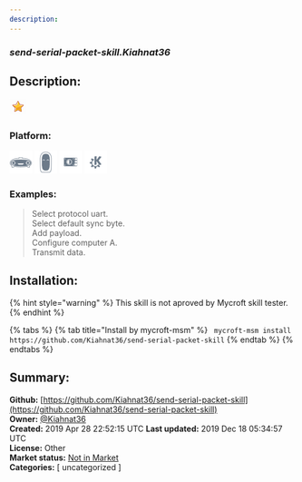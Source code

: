 ```yaml
---
description: 
---
```


### _send-serial-packet-skill.Kiahnat36_  
## Description:  
  
![](../.gitbook/assets/star.png)  
### Platform:  
 ![Mark I](../.gitbook/assets/mark-1-icon.png)  ![Mark II](../.gitbook/assets/mark-2-icon.png)  ![Picroft](../.gitbook/assets/picroft-icon.png)  ![plasmoid](../.gitbook/assets/kde.png)   
### Examples:  
> Select protocol uart.  
> Select default sync byte.  
> Add payload.  
> Configure computer A.  
> Transmit data.  
  
## Installation:  
{% hint style="warning" %}
This skill is not aproved by Mycroft skill tester.
{% endhint %}
    
{% tabs %}
{% tab title="Install by mycroft-msm" %}
``` mycroft-msm install https://github.com/Kiahnat36/send-serial-packet-skill```
{% endtab %}
  {% endtabs %}
    
## Summary:  
**Github:** [https://github.com/Kiahnat36/send-serial-packet-skill](https://github.com/Kiahnat36/send-serial-packet-skill)  
**Owner:** [@Kiahnat36](https://github.com/Kiahnat36)  
**Created:** 2019 Apr 28 22:52:15 UTC  **Last updated:** 2019 Dec 18 05:34:57 UTC  
**License:** Other  
**Market status:** [Not in Market](https://market.mycroft.ai/skill/)  
**Categories:** [ uncategorized ]   
